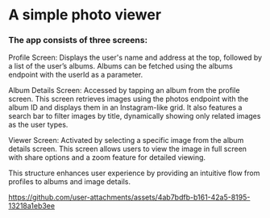 # A simple photo viewer

### The app consists of three screens:

Profile Screen: Displays the user's name and address at the top, followed by a list of the user’s albums. Albums can be fetched using the albums endpoint with the userId as a parameter.

Album Details Screen: Accessed by tapping an album from the profile screen. This screen retrieves images using the photos endpoint with the album ID and displays them in an Instagram-like grid. It also features a search bar to filter images by title, dynamically showing only related images as the user types.

Viewer Screen: Activated by selecting a specific image from the album details screen. This screen allows users to view the image in full screen with share options and a zoom feature for detailed viewing.

This structure enhances user experience by providing an intuitive flow from profiles to albums and image details.





https://github.com/user-attachments/assets/4ab7bdfb-b161-42a5-8195-13218a1eb3ee

